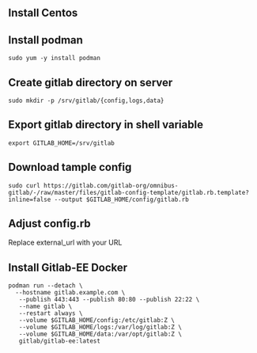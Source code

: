 ## Install Centos
## Install podman
  ```sudo yum -y install podman```
## Create gitlab directory on server
```
sudo mkdir -p /srv/gitlab/{config,logs,data}
```
##
## Export gitlab directory in shell variable
```export GITLAB_HOME=/srv/gitlab```
## Download tample config
```sudo curl https://gitlab.com/gitlab-org/omnibus-gitlab/-/raw/master/files/gitlab-config-template/gitlab.rb.template?inline=false --output $GITLAB_HOME/config/gitlab.rb```
## Adjust config.rb 
Replace external_url with your URL
## Install Gitlab-EE Docker
```
podman run --detach \
  --hostname gitlab.example.com \
   --publish 443:443 --publish 80:80 --publish 22:22 \
   --name gitlab \
   --restart always \
   --volume $GITLAB_HOME/config:/etc/gitlab:Z \
   --volume $GITLAB_HOME/logs:/var/log/gitlab:Z \
   --volume $GITLAB_HOME/data:/var/opt/gitlab:Z \
   gitlab/gitlab-ee:latest
```
